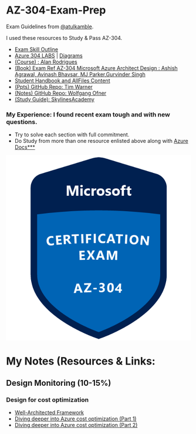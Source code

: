 # AZ-304-Exam-Prep
Exam Guidelines from [@atulkamble](https://github.com/atulkamble).

I used these resources to Study & Pass AZ-304.

- [Exam Skill Outline](https://query.prod.cms.rt.microsoft.com/cms/api/am/binary/RE4pCWz)
- [Azure 304 LABS](https://microsoftlearning.github.io/AZ-304-Microsoft-Azure-Architect-Design/) | [Diagrams](https://github.com/MicrosoftLearning/AZ-304-Microsoft-Azure-Architect-Design/tree/master/Allfiles/Diagrams)
- [(Course) : Alan Rodrigues](https://www.udemy.com/course/exam-az-microsoft-azure-exam-role1)
- [(Book) Exam Ref AZ-304 Microsoft Azure Architect Design : Ashish Agrawal, Avinash Bhavsar, MJ Parker,Gurvinder Singh](https://www.amazon.in/AZ-304-Microsoft-Azure-Architect-Design/dp/0137268890/ref=sr_1_2?keywords=AZ-304&qid=1637466642&s=books&sr=1-2)
- [Student Handbook and AllFiles Content](https://github.com/MicrosoftLearning/AZ-304-Microsoft-Azure-Architect-Design)
- [(Ppts) GitHub Repo: Tim Warner](https://github.com/timothywarner/az304)
- [(Notes) GitHub Repo: Wolfgang Ofner](https://github.com/WolfgangOfner/Azure-Solutions-Architect-Expert-notes)
- [(Study Guide): SkylinesAcademy](https://slstudentpublic.blob.core.windows.net/az301/AZ_301_Slides_Student%20Version_Skylines%20Academy.pdf)

### My Experience: I found recent exam tough and with new questions.

- Try to solve each section with full commitment.
- Do Study from more than one resource enlisted above along with [Azure Docs***](https://docs.microsoft.com/en-us/learn/azure/)

<p align="center"><a href="https://github.com/AZ-303-Exam-Tips">
  <img align="center" src="https://github.com/atulkamble/AZ-304-Exam-Prep/blob/main/EXAM-Expert-AZ-304-600x600.png" alt="" />
</a></p> 

# My Notes (Resources & Links:
## Design Monitoring (10-15%)
### Design for cost optimization 
- [Well-Architected Framework](https://www.youtube.com/watch?v=5lELFRLGeQg)
- [Diving deeper into Azure cost optimization (Part 1)](https://youtu.be/6ynOHAainug)
- [Diving deeper into Azure cost optimization (Part 2)](https://youtu.be/nQ1V19FlSxA)

